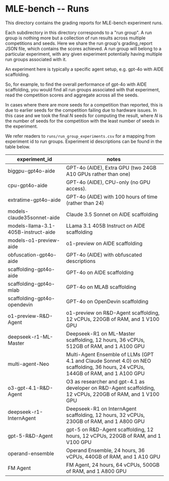 # MLE-bench -- Runs

This directory contains the grading reports for MLE-bench experiment runs.

Each subdirectory in this directory corresponds to a "run group". A run group is
nothing more but a collection of run results across multiple competitions and
seeds. Here we share the run group's grading_report JSON file, which contains
the scores achieved. A run group will belong to a particular experiment, with
any given experiment potentially having multiple run groups associated with it.

An experiment here is typically a specific agent setup, e.g. gpt-4o with AIDE
scaffolding.

So, for example, to find the overall performance of gpt-4o with AIDE
scaffolding, you would find all run groups associated with that experiment, read
the competition scores and aggregate across all the seeds.

In cases where there are more seeds for a competition than reported, this is due
to earlier seeds for the competition failing due to hardware issues. In this
case and we took the final _N_ seeds for computing the result, where _N_ is the
number of seeds for the competition with the least number of seeds in the
experiment.

We refer readers to `runs/run_group_experiments.csv` for a mapping from
experiment id to run groups. Experiment id descriptions can be found in the
table below.

| **experiment_id**                   | **notes**                                                                  |
| ----------------------------------- | ---------------------------------------------------------------------------|
| biggpu-gpt4o-aide                   | GPT-4o (AIDE), Extra GPU (two 24GB A10 GPUs rather than one)               |
| cpu-gpt4o-aide                      | GPT-4o (AIDE), CPU-only (no GPU access).                                   |
| extratime-gpt4o-aide                | GPT-4o (AIDE) with 100 hours of time (rather than 24)                      |
| models-claude35sonnet-aide          | Claude 3.5 Sonnet on AIDE scaffolding                                      |
| models-llama-3.1-405B-instruct-aide | LLama 3.1 405B Instruct on AIDE scaffolding                                |
| models-o1-preview-aide              | o1-preview on AIDE scaffolding                                             |
| obfuscation-gpt4o-aide              | GPT-4o (AIDE) with obfuscated descriptions                                 |
| scaffolding-gpt4o-aide              | GPT-4o on AIDE scaffolding                                                 |
| scaffolding-gpt4o-mlab              | GPT-4o on MLAB scaffolding                                                 |
| scaffolding-gpt4o-opendevin         | GPT-4o on OpenDevin scaffolding                                            |
| o1-preview-R&D-Agent                | o1-preview on R&D-Agent scaffolding, 12 vCPUs, 220GB of RAM, and 1 V100 GPU |
| deepseek-r1-ML-Master               | Deepseek-R1 on ML-Master scaffolding, 12 hours, 36 vCPUs, 512GB of RAM, and 1 A100 GPU|
| multi-agent-Neo                     | Multi-Agent Ensemble of LLMs (GPT 4.1 and Claude Sonnet 4.0) on NEO scaffolding, 36 hours, 24 vCPUs, 144GB of RAM, and 1 A100 GPU|
| o3-gpt-4.1-R&D-Agent                | O3 as researcher and gpt-4.1 as developer on R&D-Agent scaffolding, 12 vCPUs, 220GB of RAM, and 1 V100 GPU |
| deepseek-r1-InternAgent             | Deepseek-R1 on InternAgent scaffolding, 12 hours, 32 vCPUs, 230GB of RAM, and 1 A800 GPU|
| gpt-5-R&D-Agent                     | gpt-5 on R&D-Agent scaffolding, 12 hours, 12 vCPUs, 220GB of RAM, and 1 V100 GPU |
| operand-ensemble                    | Operand Ensemble, 24 hours, 36 vCPUs, 440GB of RAM, and 1 A10 GPU          |
| FM Agent                    | FM Agent, 24 hours, 64 vCPUs, 500GB of RAM, and 1 A800 GPU          |
